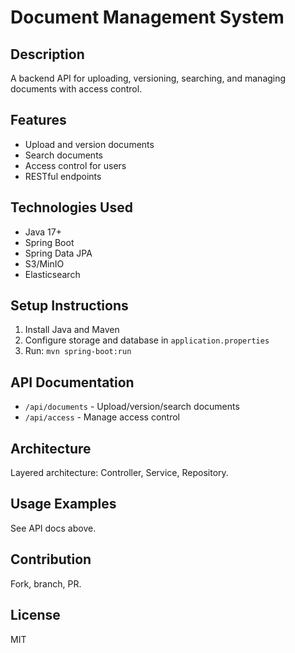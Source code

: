 # Document Management System

## Description
A backend API for uploading, versioning, searching, and managing documents with access control.

## Features
- Upload and version documents
- Search documents
- Access control for users
- RESTful endpoints

## Technologies Used
- Java 17+
- Spring Boot
- Spring Data JPA
- S3/MinIO
- Elasticsearch

## Setup Instructions
1. Install Java and Maven
2. Configure storage and database in `application.properties`
3. Run: `mvn spring-boot:run`

## API Documentation
- `/api/documents` - Upload/version/search documents
- `/api/access` - Manage access control

## Architecture
Layered architecture: Controller, Service, Repository.

## Usage Examples
See API docs above.

## Contribution
Fork, branch, PR.

## License
MIT
